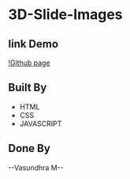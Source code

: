 # 3D-Slide-Images

## link Demo
[!Github page](https://vasundhra272.github.io/3D-Slide-Images/)

## Built By
* HTML
* CSS
* JAVASCRIPT

## Done By 
--Vasundhra M--
